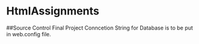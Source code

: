 # HtmlAssignments

##Source Control Final Project
Conncetion String for Database is to be put in web.config file.
